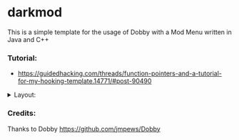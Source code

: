 # darkmod

This is a simple template for the usage of Dobby with a Mod Menu written in Java and C++

### Tutorial:

* https://guidedhacking.com/threads/function-pointers-and-a-tutorial-for-my-hooking-template.14771/#post-90490

<details>

<summary>Layout:</summary>
This is how the menu looks like when you simply build and run it 
You can editing menu what you want here

![Mod Menu Layout](screenshot/mcode.png)

Test from Kairosoft
game ![Station Manager] https://happymod.com/station-manager-app-mod/net.kairosoft.android.densha_en/original-download.html
![Mod Menu Layout](screenshot/khack.gif)

</details>

### Credits:

Thanks to Dobby https://github.com/jmpews/Dobby